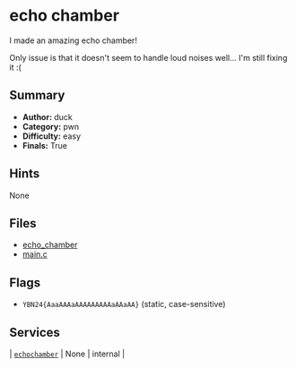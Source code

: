 # echo chamber
I made an amazing echo chamber!

Only issue is that it doesn't seem to handle loud noises well... I'm still fixing it :(

## Summary
- **Author:** duck
- **Category:** pwn
- **Difficulty:** easy
- **Finals:** True

## Hints
None

## Files
- [echo_chamber](<dist/echo_chamber>)
- [main.c](<dist/main.c>)

## Flags
- `YBN24{AaaAAAaAAAAAAAAAaAAaAA}` (static, case-sensitive)

## Services
| [`echochamber`](<service/echochamber>) | None | internal |
